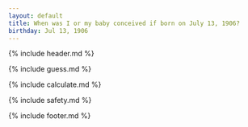 ```yaml
---
layout: default
title: When was I or my baby conceived if born on July 13, 1906?
birthday: Jul 13, 1906
---
```


{% include header.md %}

{% include guess.md %}

{% include calculate.md %}

{% include safety.md %}

{% include footer.md %}



